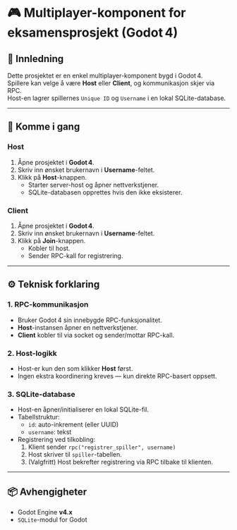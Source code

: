 # 🎮 Multiplayer-komponent for eksamensprosjekt (Godot 4)

## 🧾 Innledning
Dette prosjektet er en enkel multiplayer-komponent bygd i Godot 4.  
Spillere kan velge å være **Host** eller **Client**, og kommunikasjon skjer via RPC.  
Host-en lagrer spillernes `Unique ID` og `Username` i en lokal SQLite-database.

---

## 🚀 Komme i gang

### Host
1. Åpne prosjektet i **Godot 4**.
2. Skriv inn ønsket brukernavn i **Username**-feltet.
3. Klikk på **Host**-knappen.
   - Starter server-host og åpner nettverkstjener.
   - SQLite-databasen opprettes hvis den ikke eksisterer.

### Client
1. Åpne prosjektet i **Godot 4**.
2. Skriv inn ønsket brukernavn i **Username**-feltet.
3. Klikk på **Join**-knappen.
   - Kobler til host.
   - Sender RPC-kall for registrering.

---

## ⚙️ Teknisk forklaring

### 1. RPC-kommunikasjon
- Bruker Godot 4 sin innebygde RPC-funksjonalitet.
- **Host**-instansen åpner en nettverkstjener.
- **Client** kobler til via socket og sender/mottar RPC-kall.

### 2. Host-logikk
- Host-er kun den som klikker **Host** først.
- Ingen ekstra koordinering kreves — kun direkte RPC-basert oppsett.

### 3. SQLite-database
- Host-en åpner/initialiserer en lokal SQLite-fil.
- Tabellstruktur:
  - `id`: auto-inkrement (eller UUID)
  - `username`: tekst
- Registrering ved tilkobling:
  1. Klient sender `rpc("registrer_spiller", username)`
  2. Host skriver til `spiller`-tabellen.
  3. (Valgfritt) Host bekrefter registrering via RPC tilbake til klienten.

---

## 📦 Avhengigheter
- Godot Engine **v4.x**
- `SQLite`-modul for Godot
